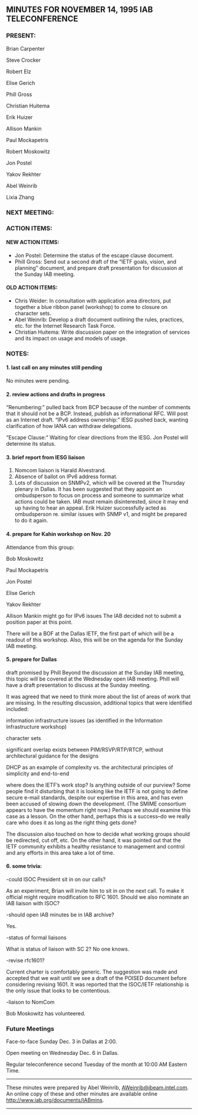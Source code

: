 
MINUTES FOR NOVEMBER 14, 1995 IAB TELECONFERENCE
------------------------------------------------


### PRESENT:



 Brian Carpenter  

 Steve Crocker  

 Robert Elz  

 Elise Gerich  

 Phill Gross  

 Christian Huitema  

 Erik Huizer  

 Allison Mankin  

 Paul Mockapetris  

 Robert Moskowitz  

 Jon Postel  

 Yakov Rekhter  

 Abel Weinrib  

Lixia Zhang

### NEXT MEETING:


### ACTION ITEMS:


#### NEW ACTION ITEMS:

+ Jon Postel: Determine the status of the escape clause document.
+ Phill Gross: Send out a second draft of the “IETF goals, vision, and planning” document, and prepare draft presentation for discussion at the Sunday IAB meeting.

#### OLD ACTION ITEMS:

+ Chris Weider: In consultation with application area directors, put together a blue ribbon panel (workshop) to come to closure on character sets.
+ Abel Weinrib: Develop a draft document outlining the rules, practices, etc. for the Internet Research Task Force.
+ Christian Huitema: Write discussion paper on the integration of services and its impact on usage and models of usage.


### NOTES:


#### 1. last call on any minutes still pending


No minutes were pending.

#### 2. review actions and drafts in progress


“Renumbering:” pulled back from BCP because of the number of comments that it should not be a BCP. Instead, publish as informational RFC. Will post as an Internet draft.
 “IPv6 address ownership:” IESG pushed back, wanting clarification of how IANA can withdraw delegations. 


 “Escape Clause:” Waiting for clear directions from the IESG. Jon Postel will determine its status. 


#### 3. brief report from IESG liaison

1. Nomcom liaison is Harald Alvestrand.
2. Absence of ballot on IPv6 address format.
3. Lots of discussion on SNMPv2, which will be covered at the Thursday plenary in Dallas. It has been suggested that they appoint an ombudsperson to focus on process and someone to summarize what actions could be taken. IAB must remain disinterested, since it may end up having to hear an appeal. Erik Huizer successfully acted as ombudsperson re. similar issues with SNMP v1, and might be prepared to do it again.

#### 4. prepare for Kahin workshop on Nov. 20


Attendance from this group:

 Bob Moskowitz  

 Paul Mockapetris  

 Jon Postel  

 Elise Gerich  

 Yakov Rekhter  

Allison Mankin might go for IPv6 issues
 The IAB decided not to submit a position paper at this point. 


 There will be a BOF at the Dallas IETF, the first part of which will be a readout of this workshop. Also, this will be on the agenda for the Sunday IAB meeting. 


#### 5. prepare for Dallas

draft promised by Phill
 Beyond the discussion at the Sunday IAB meeting, this topic will be covered at the Wednesday open IAB meeting. Phill will have a draft presentation to discuss at the Sunday meeting. 


 It was agreed that we need to think more about the list of areas of work that are missing. In the resulting discussion, additional topics that were identified included:


 information infrastructure issues (as identified in the Information Infrastructure workshop)  

 character sets  

 significant overlap exists between PIM/RSVP/RTP/RTCP, without architectural guidance for the designs  

 DHCP as an example of complexity vs. the architectural principles of simplicity and end-to-end  

 where does the IETF’s work stop? Is anything outside of our purview?
 Some people find it disturbing that it is looking like the IETF is not going to define secure e-mail standards, despite our expertise in this area, and has even been accused of slowing down the development. (The SMIME consortium appears to have the momentum right now.) Perhaps we should examine this case as a lesson. On the other hand, perhaps this is a success–do we really care who does it as long as the right thing gets done? 


 The discussion also touched on how to decide what working groups should be redirected, cut off, etc. On the other hand, it was pointed out that the IETF community exhibits a healthy resistance to management and control and any efforts in this area take a lot of time. 


#### 6. some trivia:

 -could ISOC President sit in on our calls?  

As an experiment, Brian will invite him to sit in on the next call. To make it official might require modification to RFC 1601. Should we also nominate an IAB liaison with ISOC?


 -should open IAB minutes be in IAB archive?  

Yes.


 -status of formal liaisons  

What is status of liaison with SC 2? No one knows.


 -revise rfc1601?  

Current charter is comfortably generic. The suggestion was made and accepted that we wait until we see a draft of the POISED document before considering revising 1601. It was reported that the ISOC/IETF relationship is the only issue that looks to be contentious.


 -liaison to NomCom  

Bob Moskowitz has volunteered.



### Future Meetings



 Face-to-face Sunday Dec. 3 in Dallas at 2:00.  

 Open meeting on Wednesday Dec. 6 in Dallas.  

Regular teleconference second Tuesday of the month at 10:00 AM Eastern Time.




---


These minutes were prepared by Abel Weinrib, AWeinrib@ibeam.intel.com. An online copy of these and other minutes are available online http://www.iab.org/documents/IABmins.




---



